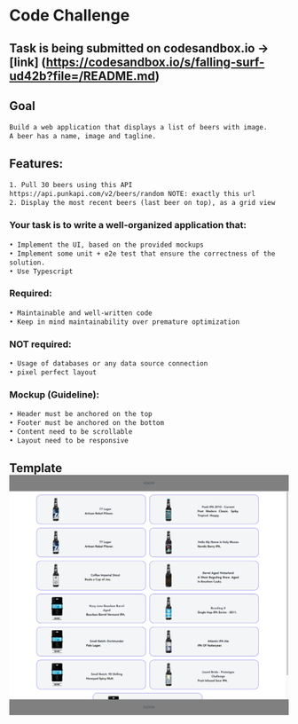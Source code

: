 # Code Challenge

## Task is being submitted on codesandbox.io -> [link] (https://codesandbox.io/s/falling-surf-ud42b?file=/README.md)

## Goal

    Build a web application that displays a list of beers with image.
    A beer has a name, image and tagline.

## Features:

    1. Pull 30 beers using this API https://api.punkapi.com/v2/beers/random NOTE: exactly this url
    2. Display the most recent beers (last beer on top), as a grid view

### Your task is to write a well-organized application that:

    • Implement the UI, based on the provided mockups
    • Implement some unit + e2e test that ensure the correctness of the solution.
    • Use Typescript

### Required:

    • Maintainable and well-written code
    • Keep in mind maintainability over premature optimization

### NOT required:

    • Usage of databases or any data source connection
    • pixel perfect layout

### Mockup (Guideline):

    • Header must be anchored on the top
    • Footer must be anchored on the bottom
    • Content need to be scrollable
    • Layout need to be responsive

## Template ![image](https://github.com/hnariman/react-ts-test/blob/master/public/template-1.png)
